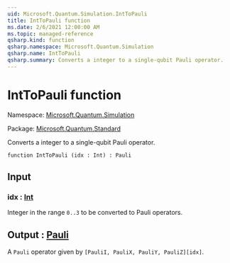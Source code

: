```yaml
---
uid: Microsoft.Quantum.Simulation.IntToPauli
title: IntToPauli function
ms.date: 2/6/2021 12:00:00 AM
ms.topic: managed-reference
qsharp.kind: function
qsharp.namespace: Microsoft.Quantum.Simulation
qsharp.name: IntToPauli
qsharp.summary: Converts a integer to a single-qubit Pauli operator.
---
```


# IntToPauli function

Namespace: [Microsoft.Quantum.Simulation](xref:Microsoft.Quantum.Simulation)

Package: [Microsoft.Quantum.Standard](https://nuget.org/packages/Microsoft.Quantum.Standard)


Converts a integer to a single-qubit Pauli operator.

```qsharp
function IntToPauli (idx : Int) : Pauli
```


## Input

### idx : [Int](xref:microsoft.quantum.lang-ref.int)

Integer in the range `0..3` to be converted to Pauli operators.



## Output : [Pauli](xref:microsoft.quantum.lang-ref.pauli)

A `Pauli` operator given by `[PauliI, PauliX, PauliY, PauliZ][idx]`.